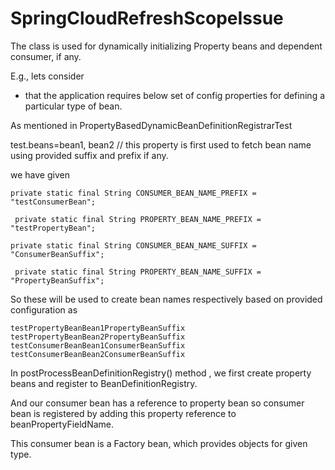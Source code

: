 # SpringCloudRefreshScopeIssue

 The class is used for dynamically initializing Property beans and dependent consumer, if any.
 
 
 E.g., lets consider
 * that the application requires below set of config properties for defining a particular type of bean.
 
 As mentioned in PropertyBasedDynamicBeanDefinitionRegistrarTest 
 
 
 test.beans=bean1, bean2  // this property is first used to fetch bean name using provided suffix and prefix if any.
 
 we have given 
 ```
 private static final String CONSUMER_BEAN_NAME_PREFIX = "testConsumerBean";

  private static final String PROPERTY_BEAN_NAME_PREFIX = "testPropertyBean";

 private static final String CONSUMER_BEAN_NAME_SUFFIX = "ConsumerBeanSuffix";

  private static final String PROPERTY_BEAN_NAME_SUFFIX = "PropertyBeanSuffix";
 ```
 
 So these will be used to create bean names respectively based on provided configuration as
 ```
 testPropertyBeanBean1PropertyBeanSuffix
 testPropertyBeanBean2PropertyBeanSuffix
 testConsumerBeanBean1ConsumerBeanSuffix
 testConsumerBeanBean2ConsumerBeanSuffix
```

In postProcessBeanDefinitionRegistry() method , we first create property beans and register to BeanDefinitionRegistry.

And our consumer bean has a reference to property bean so consumer bean is registered by adding this property reference to beanPropertyFieldName.


This consumer bean is a Factory bean, which provides objects for given type.
